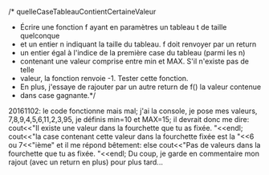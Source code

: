 /* quelleCaseTableauContientCertaineValeur
 * Écrire une fonction f ayant en paramètres un tableau t de taille quelconque
 * et un entier n indiquant la taille du tableau. f doit renvoyer par un return
 * un entier égal à l'indice de la première case du tableau (parmi les n)
 * contenant une valeur comprise entre min et MAX. S'il n'existe pas de telle
 * valeur, la fonction renvoie -1. Tester cette fonction.
 * En plus, j'essaye de rajouter par un autre return de f() la valeur contenue
 * dans  case gagnante.*/
 
 20161102: le code fonctionne mais mal; j'ai la console, je pose mes valeurs,
 7,8,9,4,5,6,11,2,3,95, je définis min=10 et MAX=15; il devrait donc me dire:
   cout<<"Il existe une valeur dans la fourchette que tu as fixée. "<<endl;
   cout<<"la case contenant cette valeur dans la fourchette fixée est la "<<6 ou 7<<"ième"
   et il me répond bêtement:
   else cout<<"Pas de valeurs dans la fourchette que tu as fixée. "<<endl;
   Du coup, je garde en commentaire mon rajout (avec un return en plus) pour 
   plus tard...
